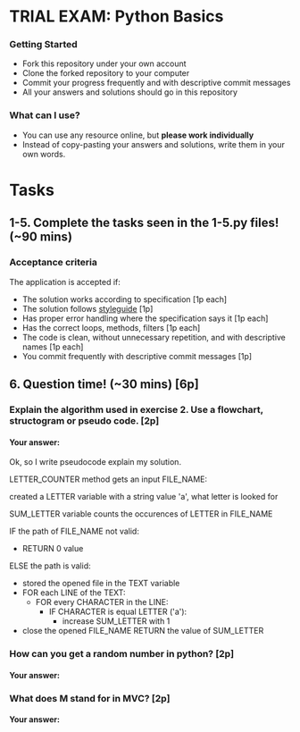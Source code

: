 # TRIAL EXAM: Python Basics

### Getting Started
 - Fork this repository under your own account
 - Clone the forked repository to your computer
 - Commit your progress frequently and with descriptive commit messages
 - All your answers and solutions should go in this repository

### What can I use?
 - You can use any resource online, but **please work individually**
 - Instead of copy-pasting your answers and solutions, write them in your own words.


# Tasks
## 1-5. Complete the tasks seen in the 1-5.py files! (~90 mins)
### Acceptance criteria
The application is accepted if:
- The solution works according to specification [1p each]
- The solution follows [styleguide](https://github.com/greenfox-academy/teaching-materials/blob/master/styleguide/python.md) [1p]
- Has proper error handling where the specification says it [1p each]
- Has the correct loops, methods, filters [1p each]
- The code is clean, without unnecessary repetition, and with descriptive names [1p each]
- You commit frequently with descriptive commit messages [1p]

## 6. Question time! (~30 mins) [6p]

### Explain the algorithm used in exercise 2. Use a flowchart, structogram or pseudo code. [2p]
#### Your answer:

Ok, so I write pseudocode explain my solution.


LETTER_COUNTER method gets an input FILE_NAME:

created a LETTER variable with a string value 'a', what letter is looked for

SUM_LETTER variable counts the occurences of LETTER in FILE_NAME

IF the path of FILE_NAME not valid:
  - RETURN 0 value

ELSE the path is valid:
  - stored the opened file in the TEXT variable
  - FOR each LINE of the TEXT:
    - FOR every CHARACTER in the LINE:
      - IF CHARACTER is equal LETTER ('a'):
        - increase SUM_LETTER with 1
  - close the opened FILE_NAME
RETURN the value of SUM_LETTER



### How can you get a random number in python? [2p]
#### Your answer:

### What does M stand for in MVC? [2p]
#### Your answer:
